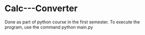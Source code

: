 # Calc---Converter
Done as part of python course in the first semester. To execute the program, use the command
      python main.py
